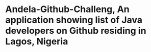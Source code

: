 # Andela-Github-Challeng, An application showing list of Java developers on Github residing in Lagos, Nigeria
